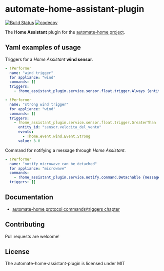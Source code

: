 # automate-home-assistant-plugin
[![Build Status](https://app.travis-ci.com/majamassarini/automate-home-assistant-plugin.svg?branch=main)](https://app.travis-ci.com/majamassarini/automate-home-assistant-plugin)
[![codecov](https://codecov.io/gh/majamassarini/automate-home-assistant-plugin/branch/main/graph/badge.svg?token=)](https://codecov.io/gh/majamassarini/automate-home-assistant-plugin)

The **Home Assistant** plugin for the [automate-home project](https://github.com/majamassarini/automate-home).

## Yaml examples of usage

Triggers for a *Home Assistant* **wind sensor**.
```yaml
- !Performer
  name: "wind trigger"
  for appliance: "wind"
  commands: []
  triggers:
    - !home_assistant_plugin.service.sensor.float.trigger.Always {entity_id: "sensor.velocita_del_vento"}

- !Performer
  name: "strong wind trigger"
  for appliance: "wind"
  commands: []
  triggers:
    - !home_assistant_plugin.service.sensor.float.trigger.GreaterThan
      entity_id: "sensor.velocita_del_vento"
      events:
        - !home.event.wind.Event.Strong
      value: 3.0
```

Command for notifying a message through *Home Assistant*.

```yaml
- !Performer
  name: "notify microwave can be detached"
  for appliance: "microwave"
  commands:
    - !home_assistant_plugin.service.notify.command.Detachable {message: "the microwave could be detached", title: "", target: [], data: {}}
  triggers: []
```

## Documentation

* [automate-home protocol commands/triggers chapter](https://automate-home.readthedocs.io/en/latest/performer.html)

## Contributing

Pull requests are welcome!

## License

The automate-home-assistant-plugin is licensed under MIT